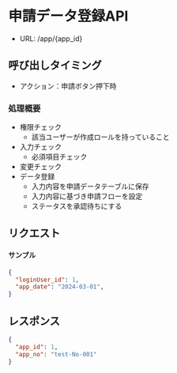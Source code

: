 # 申請データ登録API

- URL: /app/{app_id}

## 呼び出しタイミング
- アクション：申請ボタン押下時

### 処理概要
- 権限チェック
  - 該当ユーザーが作成ロールを持っていること
- 入力チェック
  - 必須項目チェック
- 変更チェック
- データ登録
  - 入力内容を申請データテーブルに保存
  - 入力内容に基づき申請フローを設定
  - ステータスを承認待ちにする

## リクエスト
#### サンプル
```json
{
  "loginUser_id": 1,
  "app_date": "2024-03-01",
}
```


## レスポンス
```json
{
  "app_id": 1,
  "app_no": "test-No-001"
}
```